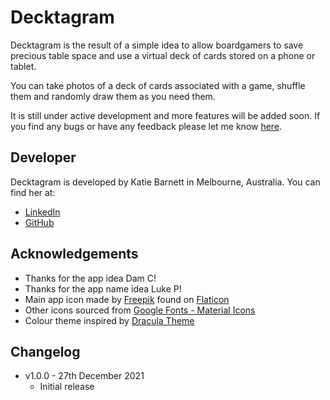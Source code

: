# Decktagram

Decktagram is the result of a simple idea to allow boardgamers to save precious table space and use a virtual deck of cards stored on a phone or tablet.

You can take photos of a deck of cards associated with a game, shuffle them and randomly draw them as you need them.

It is still under active development and more features will be added soon. If you find any bugs or have any feedback please let me know [here](https://forms.gle/tGRtd2y2P2iSXTZF8).

## Developer

Decktagram is developed by Katie Barnett in Melbourne, Australia.
You can find her at:

* [LinkedIn](https://www.linkedin.com/in/katiebarnett5/)
* [GitHub](https://github.com/KatieBarnett)

## Acknowledgements

* Thanks for the app idea Dam C!
* Thanks for the app name idea Luke P!
* Main app icon made by [Freepik](https://www.freepik.com) found on [Flaticon](https://www.flaticon.com/)
* Other icons sourced from [Google Fonts - Material Icons](https://fonts.google.com/icons?selected=Material+Icons)
* Colour theme inspired by [Dracula Theme](https://draculatheme.com/)

## Changelog

* v1.0.0 - 27th December 2021
    * Initial release

